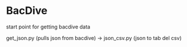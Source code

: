 # BacDive
start point for getting bacdive data

get_json.py (pulls json from bacdive) -> json_csv.py (json to tab del csv)
